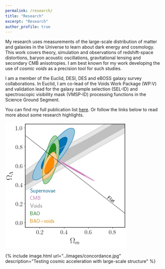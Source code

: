 ```yaml
---
permalink: /research/
title: "Research"
excerpt: "Research"
author_profile: true
---
```


My research uses measurements of the large-scale distribution of matter and galaxies in the Universe to learn about dark energy and cosmology.
This work covers theory, simulation and observations of redshift-space distortions, baryon acoustic oscillations, gravitational lensing and secondary CMB anisotropies.
I am best known for my work developing the use of *cosmic voids* as a precision tool for such studies.  

I am a member of the Euclid, DESI, DES and eBOSS galaxy survey collaborations. In Euclid, I am co-lead of the Voids Work Package (WP:V) and validation lead for the galaxy sample selection (SEL-ID) and spectroscopic visibility mask (VMSP-ID) processing functions in the Science Ground Segment.

You can find my full publication list [here](publications.md). Or follow the links below to read more about some research highlights.

<a href="code.md"> <img src="../images/concordance.jpg"/> </a>

{% include image.html url="../images/concordance.jpg" description="Testing cosmic acceleration with large-scale structure" %}
